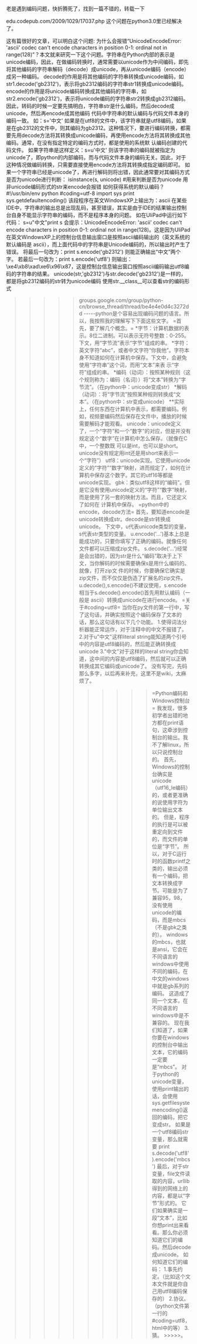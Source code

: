 老是遇到编码问题，快折腾死了，找到一篇不错的，转载一下

edu.codepub.com/2009/1029/17037.php
这个问题在python3.0里已经解决了。

这有篇很好的文章，可以明白这个问题:
为什么会报错“UnicodeEncodeError: 'ascii' codec can't encode characters in position 0-1: ordinal not in range(128)”？本文就来研究一下这个问题。字符串在Python内部的表示是unicode编码，因此，在做编码转换时，通常需要以unicode作为中间编码，即先将其他编码的字符串解码（decode）成unicode，再从unicode编码（encode）成另一种编码。
decode的作用是将其他编码的字符串转换成unicode编码，如str1.decode('gb2312')，表示将gb2312编码的字符串str1转换成unicode编码。
encode的作用是将unicode编码转换成其他编码的字符串，如str2.encode('gb2312')，表示将unicode编码的字符串str2转换成gb2312编码。
因此，转码的时候一定要先搞明白，字符串str是什么编码，然后decode成unicode，然后再encode成其他编码
代码中字符串的默认编码与代码文件本身的编码一致。
如：s='中文'
如果是在utf8的文件中，该字符串就是utf8编码，如果是在gb2312的文件中，则其编码为gb2312。这种情况下，要进行编码转换，都需 要先用decode方法将其转换成unicode编码，再使用encode方法将其转换成其他编码。通常，在没有指定特定的编码方式时，都是使用的系统默 认编码创建的代码文件。
如果字符串是这样定义：s=u'中文'
则该字符串的编码就被指定为unicode了，即python的内部编码，而与代码文件本身的编码无关。因此，对于这种情况做编码转换，只需要直接使用encode方法将其转换成指定编码即可。
如果一个字符串已经是unicode了，再进行解码则将出错，因此通常要对其编码方式是否为unicode进行判断：
isinstance(s, unicode) #用来判断是否为unicode
用非unicode编码形式的str来encode会报错
如何获得系统的默认编码？
#!/usr/bin/env python #coding=utf-8 import sys print sys.getdefaultencoding()
该段程序在英文WindowsXP上输出为：ascii
在某些IDE中，字符串的输出总是出现乱码，甚至错误，其实是由于IDE的结果输出控制台自身不能显示字符串的编码，而不是程序本身的问题。
如在UliPad中运行如下代码：
s=u"中文"print s
会提示：UnicodeEncodeError: 'ascii' codec can't encode characters in position 0-1: ordinal not in range(128)。这是因为UliPad在英文WindowsXP上的控制台信息输出窗口是按照ascii编码输出的（英文系统的默认编码是 ascii），而上面代码中的字符串是Unicode编码的，所以输出时产生了错误。
将最后一句改为：print s.encode('gb2312')
则能正确输出“中文”两个字。
若最后一句改为：print s.encode('utf8')
则输出：\xe4\xb8\xad\xe6\x96\x87，这是控制台信息输出窗口按照ascii编码输出utf8编码的字符串的结果。
unicode(str,'gb2312')与str.decode('gb2312')是一样的，都是将gb2312编码的str转为unicode编码
使用str.__class__可以查看str的编码形式
>>>>>groups.google.com/group/python-cn/browse_thread/thread/be4e4e0d4c3272dd -----python是个容易出现编码问题的语言。所以，我按照我的理解写下下面这些文字。 =首先，要了解几个概念。=  *字节：计算机数据的表示。8位二进制。可以表示无符号整数：0-255。下文，用“字节流”表示“字节”组成的串。 *字符：英文字符“abc”，或者中文字符“你我他”。字符本身不知道如何在计算机中保存。下文中，会避免使用“字符串”这个词，而用“文本”来表  示“字符”组成的串。 *编码（动词）：按照某种规则（这个规则称为：编码（名词））将“文本”转换为“字节流”。（在python中：unicode变成str） *解码（动词）：将“字节流”按照某种规则转换成“文本”。（在python中：str变成unicode） **实际上，任何东西在计算机中表示，都需要编码。例如，视频要编码然后保存在文件中，播放的时候需要解码才能观看。 unicode：unicode定义了，一个“字符”和一个“数字”的对应，但是并没有规定这个“数字”在计算机中怎么保存。（就像在C中，一个整数既  可以是int，也可以是short。unicode没有规定用int还是用short来表示一个“字符”） utf8：unicode实现。它使用unicode定义的“字符”“数字”映射，进而规定了，如何在计算机中保存这个数字。其它的utf16等都是 unicode实现。 gbk：类似utf8这样的“编码”。但是它没有使用unicode定义的“字符”“数字”映射，而是使用了另一套的映射方法。而且，它还定义了如何在  计算机中保存。 
=python中的encode，decode方法= 首先，要知道encode是 unicode转换成str。decode是str转换成unicode。  下文中，u代表unicode类型的变量，s代表str类型的变量。 u.encode('...')基本上总是能成功的，只要你填写了正确的编码。就像任何文件都可以压缩成zip文件。 s.decode('...')经常是会出错的，因为str是什么“编码”取决于上下文，当你解码的时候需要确保s是用什么编码的。就像，打开zip文  件的时候，你要确保它确实是zip文件，而不仅仅是伪造了扩展名的zip文件。 u.decode(),s.encode()不建议使用，s.encode相当于s.decode().encode()首先用默认编码（一般是 ascii）转换成unicode在进行encode。 
=关于#coding=utf8= 当你在py文件的第一行中，写了这句话，并确实按照这个编码保存了文本的话，那么这句话有以下几个功能。 1.使得词法分析器能正常运作，对于注释中的中文不报错了。 2.对于u"中文"这样literal string能知道两个引号中的内容是utf8编码的，然后能正确转换成unicode  3."中文"对于这样的literal string你会知道，这中间的内容是utf8编码，然后就可以正确转换成其它编码或unicode了。 
没有写完，先码那么多字，以后再来补充，这里不是wiki，太麻烦了。
>>>>>>>>>>  =Python编码和Windows控制台= 我发现，很多初学者出错的地方都在print语句，这牵涉到控制台的输出。我不了解linux，所以只说控制台的。  首先，Windows的控制台确实是unicode（utf16_le编码）的，或者更准确的说使用字符为单位输出文本的。  但是，程序的执行是可以被重定向到文件的，而文件的单位是“字节”。  所以，对于C运行时的函数printf之类的，输出必须有一个编码，把文本转换成字节。可能是为了兼容95，98，  没有使用unicode的编码，而是mbcs（不是gbk之类的）。 windows的mbcs，也就是ansi，它会在不同语言的windows中使用不同的编码，在中文的windows中就是gb系列的编码。  这造成了同一个文本，在不同语言的windows中是不兼容的。  现在我们知道了，如果你要在windows的控制台中输出文本，它的编码一定要是“mbcs”。  对于python的unicode变量，使用print输出的话，会使用sys.getfilesystemencoding()返回的编码，把它变成str。  如果是一个utf8编码str变量，那么就需要 print s.decode('utf8').encode('mbcs') 最后，对于str变量，file文件读取的内容，urllib得到的网络上的内容，都是以“字节”形式的。  它们如果确实是一段“文本”，比如你想print出来看看。那么你必须知道它们的编码。然后decode成unicode。  如何知道它们的编码： 1.事先约定。（比如这个文本文件就是你自己用utf8编码保存的） 2.协议。（python文件第一行的#coding=utf8，html中的<meta>等） 3.猜。 >>>>>。 
